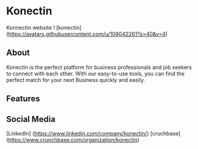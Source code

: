 # Konectin
Konnectin website
! [konectin] (https://avatars.githubusercontent.com/u/108042261?s=40&v=4)
## **About**
Konectin is the perfect platform for business professionals and job seekers to connect with each other. With our easy-to-use tools, you can find the perfect match for your next Business quickly and easily.
## **Features**

## Social Media
[Linkedln] (https://www.linkedin.com/company/konectin/)
[cruchbase] (https://www.crunchbase.com/organization/konectin)
